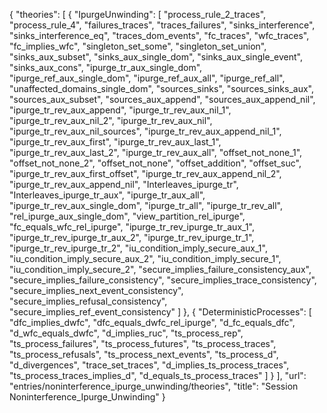 {
    "theories": [
        {
            "IpurgeUnwinding": [
                "process_rule_2_traces",
                "process_rule_4",
                "failures_traces",
                "traces_failures",
                "sinks_interference",
                "sinks_interference_eq",
                "traces_dom_events",
                "fc_traces",
                "wfc_traces",
                "fc_implies_wfc",
                "singleton_set_some",
                "singleton_set_union",
                "sinks_aux_subset",
                "sinks_aux_single_dom",
                "sinks_aux_single_event",
                "sinks_aux_cons",
                "ipurge_tr_aux_single_dom",
                "ipurge_ref_aux_single_dom",
                "ipurge_ref_aux_all",
                "ipurge_ref_all",
                "unaffected_domains_single_dom",
                "sources_sinks",
                "sources_sinks_aux",
                "sources_aux_subset",
                "sources_aux_append",
                "sources_aux_append_nil",
                "ipurge_tr_rev_aux_append",
                "ipurge_tr_rev_aux_nil_1",
                "ipurge_tr_rev_aux_nil_2",
                "ipurge_tr_rev_aux_nil",
                "ipurge_tr_rev_aux_nil_sources",
                "ipurge_tr_rev_aux_append_nil_1",
                "ipurge_tr_rev_aux_first",
                "ipurge_tr_rev_aux_last_1",
                "ipurge_tr_rev_aux_last_2",
                "ipurge_tr_rev_aux_all",
                "offset_not_none_1",
                "offset_not_none_2",
                "offset_not_none",
                "offset_addition",
                "offset_suc",
                "ipurge_tr_rev_aux_first_offset",
                "ipurge_tr_rev_aux_append_nil_2",
                "ipurge_tr_rev_aux_append_nil",
                "Interleaves_ipurge_tr",
                "Interleaves_ipurge_tr_aux",
                "ipurge_tr_aux_all",
                "ipurge_tr_rev_aux_single_dom",
                "ipurge_tr_all",
                "ipurge_tr_rev_all",
                "rel_ipurge_aux_single_dom",
                "view_partition_rel_ipurge",
                "fc_equals_wfc_rel_ipurge",
                "ipurge_tr_rev_ipurge_tr_aux_1",
                "ipurge_tr_rev_ipurge_tr_aux_2",
                "ipurge_tr_rev_ipurge_tr_1",
                "ipurge_tr_rev_ipurge_tr_2",
                "iu_condition_imply_secure_aux_1",
                "iu_condition_imply_secure_aux_2",
                "iu_condition_imply_secure_1",
                "iu_condition_imply_secure_2",
                "secure_implies_failure_consistency_aux",
                "secure_implies_failure_consistency",
                "secure_implies_trace_consistency",
                "secure_implies_next_event_consistency",
                "secure_implies_refusal_consistency",
                "secure_implies_ref_event_consistency"
            ]
        },
        {
            "DeterministicProcesses": [
                "dfc_implies_dwfc",
                "dfc_equals_dwfc_rel_ipurge",
                "d_fc_equals_dfc",
                "d_wfc_equals_dwfc",
                "d_implies_ruc",
                "ts_process_rep",
                "ts_process_failures",
                "ts_process_futures",
                "ts_process_traces",
                "ts_process_refusals",
                "ts_process_next_events",
                "ts_process_d",
                "d_divergences",
                "trace_set_traces",
                "d_implies_ts_process_traces",
                "ts_process_traces_implies_d",
                "d_equals_ts_process_traces"
            ]
        }
    ],
    "url": "entries/noninterference_ipurge_unwinding/theories",
    "title": "Session Noninterference_Ipurge_Unwinding"
}